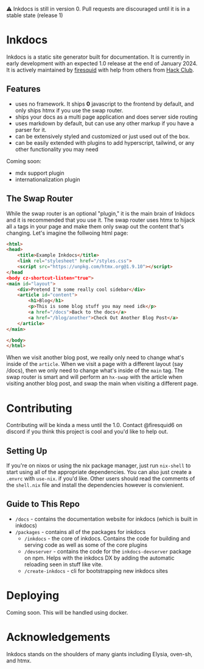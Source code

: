 ⚠️ Inkdocs is still in version 0. Pull requests are discouraged until it is in a stable state (release 1)

# Inkdocs

Inkdocs is a static site generator built for documentation. It is currently in early development with an expected 1.0 release at the end of January 2024. It is actively maintained by [firesquid](https://github.com/firesquid6) with help from others from [Hack Club](https://github.com/hackclub).

## Features

- uses no framework. It ships **0** javascript to the frontend by default, and only ships htmx if you use the swap router.
- ships your docs as a multi page application and does server side routing
- uses markdown by default, but can use any other markup if you have a parser for it.
- can be extensively styled and customized or just used out of the box.
- can be easily extended with plugins to add hyperscript, tailwind, or any other functionality you may need

Coming soon:

- mdx support plugin
- internationalization plugin

## The Swap Router

While the swap router is an optional "plugin," it is the main brain of Inkdocs and it is recommended that you use it. The swap router uses htmx to hijack all `a` tags in your page and make them only swap out the content that's changing. Let's imagine the follwoing html page:

```html
<html>
<head>
    <title>Example Inkdocs</title>
    <link rel="stylesheet" href="/styles.css">
    <script src="https://unpkg.com/htmx.org@1.9.10"></script>
</head
<body cz-shortcut-listen="true">
<main id="layout">
    <div>Pretend I'm some really cool sidebar</div>
    <article id="content">
        <h1>Blog</h1>
        <p>This is some blog stuff you may need idk</p>
        <a href="/docs">Back to the docs</a>
        <a href="/blog/another">Check Out Another Blog Post</a>
    </article>
</main>

</body>
</html>
```

When we visit another blog post, we really only need to change what's inside of the `article`. When we visit a page with a different layout (say /docs), then we only need to change what's inside of the `main` tag. The swap router is smart and will perform an `hx-swap` with the article when visiting another blog post, and swap the main when visiting a different page.

# Contributing

Contributing will be kinda a mess until the 1.0. Contact @firesquid6 on discord if you think this project is cool and you'd like to help out.

## Setting Up

If you're on nixos or using the nix package manager, just run `nix-shell` to start using all of the appropriate dependencies. You can also just create a `.envrc` with `use-nix`. if you'd like. Other users should read the comments of the `shell.nix` file and install the dependencies however is convienient.

## Guide to This Repo

- `/docs` - contains the documentation website for inkdocs (which is built in inkdocs)
- `/packages` - contains all of the packages for inkdocs
  - `/inkdocs` - the core of inkdocs. Contains the code for building and serving code as well as some of the core plugins
  - `/devserver` - contains the code for the `inkdocs-devserver` package on npm. Helps with the inkdocs DX by adding the automatic reloading seen in stuff like vite.
  - `/create-inkdocs` - cli for bootstrapping new inkdocs sites

# Deploying

Coming soon. This will be handled using docker.

# Acknowledgements

Inkdocs stands on the shoulders of many giants including Elysia, oven-sh, and htmx.
